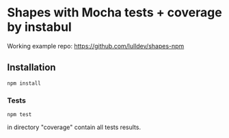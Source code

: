 # Shapes with Mocha tests + coverage by instabul
Working example repo: https://github.com/lulldev/shapes-npm
## Installation

```
npm install
```

### Tests

```
npm test
```

in directory "coverage" contain all tests results.